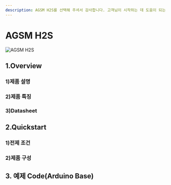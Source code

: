 ```yaml
---
description: AGSM H2S를 선택해 주셔서 감사합니다. 고객님이 시작하는 데 도움이 되는 모든 문서를 제공하였습니다📜
---
```


# AGSM H2S

![AGSM H2S](broken-reference)

## 1.Overview

### 1)제품 설명

### 2)제품 특징

### 3)Datasheet

## 2.Quickstart

### 1)전제 조건

### 2)제품 구성

## 3. 예제 Code(Arduino Base)
